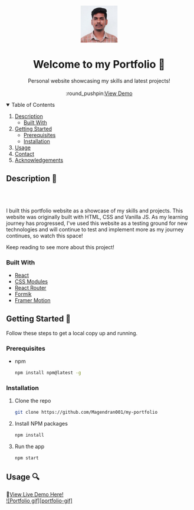<!-- PROJECT LOGO -->
<br />
<p align="center">

  <a href="https://github.com/Magendran001/my-portfolio">
        <img src="src/Assets/img/Myimg.png" alt="Logo" width="100" height="100">
  </a>

  <h1 align="center">Welcome to my Portfolio 👋</h3>

  <p align="center">
    Personal website showcasing my skills and latest projects!    
    <br />
    <br />
    :round_pushpin:<a href="https://magendran-portfolio-001.netlify.app/">View Demo</a>
  </p>
</p>

<!-- TABLE OF CONTENTS -->
<details open="open">
  <summary>Table of Contents</summary>
  <ol>
    <li>
      <a href="#description-ledger">Description</a>
      <ul>
        <li><a href="#built-with">Built With</a></li>
      </ul>
    </li>
    <li>
      <a href="#getting-started-wrench">Getting Started</a>
      <ul>
        <li><a href="#prerequisites">Prerequisites</a></li>
        <li><a href="#installation">Installation</a></li>
      </ul>
    </li>
    <li><a href="#usage-mag">Usage</a></li>    
    <li><a href="#contact-mailbox_with_mail">Contact</a></li>
    <li><a href="#acknowledgements-clap">Acknowledgements</a></li>
  </ol>
</details>

<!-- ABOUT THE PROJECT -->

## Description :ledger:

<br/>

<br/>

I built this portfolio website as a showcase of my skills and projects. This website was originally built with HTML, CSS and Vanilla JS. As my learning journey has progressed, I've used this website as a testing ground for new technologies and will continue to test and implement more as my journey continues, so watch this space!

Keep reading to see more about this project!

### Built With

- [React](https://reactjs.org/)
- [CSS Modules](https://github.com/css-modules/css-modules)
- [React Router](https://reactrouter.com/)
- [Formik](https://formik.org/)
- [Framer Motion](https://www.framer.com/motion/)

<!-- GETTING STARTED -->

## Getting Started :wrench:

Follow these steps to get a local copy up and running.

### Prerequisites

- npm
  ```sh
  npm install npm@latest -g
  ```

### Installation

1. Clone the repo
   ```sh
   git clone https://github.com/Magendran001/my-portfolio
   ```
2. Install NPM packages
   ```sh
   npm install
   ```
3. Run the app
   ```sh
   npm start
   ```

<!-- USAGE EXAMPLES -->

## Usage :mag:

:round_pushpin:<a href="https://magendran-portfolio-001.netlify.app/">View Live Demo Here!</a>
<br/>
[![Portfolio gif][portfolio-gif]](src/Assets/img/gif.gif)

<!-- CONTACT -->
